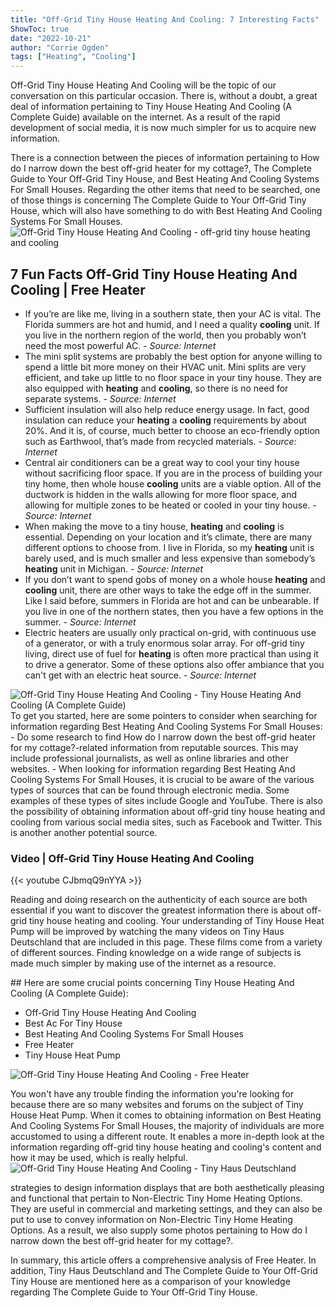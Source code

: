 ```yaml
---
title: "Off-Grid Tiny House Heating And Cooling: 7 Interesting Facts"
ShowToc: true 
date: "2022-10-21"
author: "Corrie Ogden" 
tags: ["Heating", "Cooling"]
---
```


Off-Grid Tiny House Heating And Cooling will be the topic of our conversation on this particular occasion. There is, without a doubt, a great deal of information pertaining to Tiny House Heating And Cooling (A Complete Guide) available on the internet. As a result of the rapid development of social media, it is now much simpler for us to acquire new information.

There is a connection between the pieces of information pertaining to How do I narrow down the best off-grid heater for my cottage?, The Complete Guide to Your Off-Grid Tiny House, and Best Heating And Cooling Systems For Small Houses. Regarding the other items that need to be searched, one of those things is concerning The Complete Guide to Your Off-Grid Tiny House, which will also have something to do with Best Heating And Cooling Systems For Small Houses.
<img loading="lazy" src="https://tinyhousetalk.com/wp-content/uploads/jonathans-off-grid-solar-eco-tiny-house-003-600x547.jpg" onerror="this.onerror=null;this.src='https://blogger.googleusercontent.com/img/a/AVvXsEhe7F7TRXHtjiKvHb5vS7DmnxvpHiDyoYyYvm1nHB3Qp2_w3BnM6A2eq4v7FYxCC9bfZt3a9vIMtAYEKUiaDQbHMg-ViyGmRIj39MLp0bGFfgfYw1Dc9q_H-T0wiTm3l0Uq42dETrN9eC8aGJ9_IORZsxST1AcLR7np1koOfcc7tnHa4S8Mwz_xD9d0=s16000';" alt="Off-Grid Tiny House Heating And Cooling - off-grid tiny house heating and cooling" >

## 7 Fun Facts Off-Grid Tiny House Heating And Cooling | Free Heater
-   If you’re are like me, living in a southern state, then your AC is vital. The Florida summers are hot and humid, and I need a quality **cooling** unit. If you live in the northern region of the world, then you probably won’t need the most powerful AC. - <cite>Source: Internet</cite>
-   The mini split systems are probably the best option for anyone willing to spend a little bit more money on their HVAC unit. Mini splits are very efficient, and take up little to no floor space in your tiny house. They are also equipped with **heating** and **cooling**, so there is no need for separate systems. - <cite>Source: Internet</cite>
-   Sufficient insulation will also help reduce energy usage. In fact, good insulation can reduce your **heating** a **cooling** requirements by about 20%. And it is, of course, much better to choose an eco-friendly option such as Earthwool, that’s made from recycled materials. - <cite>Source: Internet</cite>
-   Central air conditioners can be a great way to cool your tiny house without sacrificing floor space. If you are in the process of building your tiny home, then whole house **cooling** units are a viable option. All of the ductwork is hidden in the walls allowing for more floor space, and allowing for multiple zones to be heated or cooled in your tiny house. - <cite>Source: Internet</cite>
-   When making the move to a tiny house, **heating** and **cooling** is essential. Depending on your location and it’s climate, there are many different options to choose from. I live in Florida, so my **heating** unit is barely used, and is much smaller and less expensive than somebody’s **heating** unit in Michigan. - <cite>Source: Internet</cite>
-   If you don’t want to spend gobs of money on a whole house **heating** and **cooling** unit, there are other ways to take the edge off in the summer. Like I said before, summers in Florida are hot and can be unbearable. If you live in one of the northern states, then you have a few options in the summer. - <cite>Source: Internet</cite>
-   Electric heaters are usually only practical on-grid, with continuous use of a generator, or with a truly enormous solar array. For off-grid tiny living, direct use of fuel for **heating** is often more practical than using it to drive a generator. Some of these options also offer ambiance that you can't get with an electric heat source. - <cite>Source: Internet</cite>


<img loading="lazy" src="https://boomersdaily.files.wordpress.com/2020/06/io-house.jpg?w=1024&h=567&crop=1" onerror="this.onerror=null;this.src='https://blogger.googleusercontent.com/img/a/AVvXsEhe7F7TRXHtjiKvHb5vS7DmnxvpHiDyoYyYvm1nHB3Qp2_w3BnM6A2eq4v7FYxCC9bfZt3a9vIMtAYEKUiaDQbHMg-ViyGmRIj39MLp0bGFfgfYw1Dc9q_H-T0wiTm3l0Uq42dETrN9eC8aGJ9_IORZsxST1AcLR7np1koOfcc7tnHa4S8Mwz_xD9d0=s16000';" alt="Off-Grid Tiny House Heating And Cooling - Tiny House Heating And Cooling (A Complete Guide)" >
To get you started, here are some pointers to consider when searching for information regarding Best Heating And Cooling Systems For Small Houses:
- Do some research to find How do I narrow down the best off-grid heater for my cottage?-related information from reputable sources. This may include professional journalists, as well as online libraries and other websites.
- When looking for information regarding Best Heating And Cooling Systems For Small Houses, it is crucial to be aware of the various types of sources that can be found through electronic media. Some examples of these types of sites include Google and YouTube. There is also the possibility of obtaining information about off-grid tiny house heating and cooling from various social media sites, such as Facebook and Twitter. This is another another potential source.

### Video | Off-Grid Tiny House Heating And Cooling
{{< youtube CJbmqQ9nYYA >}} 


Reading and doing research on the authenticity of each source are both essential if you want to discover the greatest information there is about off-grid tiny house heating and cooling.
Your understanding of Tiny House Heat Pump will be improved by watching the many videos on Tiny Haus Deutschland that are included in this page. These films come from a variety of different sources. Finding knowledge on a wide range of subjects is made much simpler by making use of the internet as a resource.
<script async="async" data-cfasync="false" src="//normallydemandedalter.com/fe63df3c5408708b15d8dc3d9b206b31/invoke.js"></script>
<div id="container-fe63df3c5408708b15d8dc3d9b206b31"></div>
## Here are some crucial points concerning Tiny House Heating And Cooling (A Complete Guide):

- Off-Grid Tiny House Heating And Cooling
- Best Ac For Tiny House
- Best Heating And Cooling Systems For Small Houses
- Free Heater
- Tiny House Heat Pump

 <img loading="lazy" src="https://cdn.apartmenttherapy.info/image/upload/f_auto,q_auto:eco,c_fill,g_auto,w_1500,ar_3:2/at/news-culture/2020-10/DSC09635" onerror="this.onerror=null;this.src='https://blogger.googleusercontent.com/img/a/AVvXsEhe7F7TRXHtjiKvHb5vS7DmnxvpHiDyoYyYvm1nHB3Qp2_w3BnM6A2eq4v7FYxCC9bfZt3a9vIMtAYEKUiaDQbHMg-ViyGmRIj39MLp0bGFfgfYw1Dc9q_H-T0wiTm3l0Uq42dETrN9eC8aGJ9_IORZsxST1AcLR7np1koOfcc7tnHa4S8Mwz_xD9d0=s16000';" alt="Off-Grid Tiny House Heating And Cooling - Free Heater" >

You won't have any trouble finding the information you're looking for because there are so many websites and forums on the subject of Tiny House Heat Pump.
When it comes to obtaining information on Best Heating And Cooling Systems For Small Houses, the majority of individuals are more accustomed to using a different route. It enables a more in-depth look at the information regarding off-grid tiny house heating and cooling's content and how it may be used, which is really helpful.
<img loading="lazy" src="https://i.pinimg.com/736x/08/e9/d1/08e9d150231c355597375a779365aad6--crawl-spaces-insulation-r-value.jpg" onerror="this.onerror=null;this.src='https://blogger.googleusercontent.com/img/a/AVvXsEhe7F7TRXHtjiKvHb5vS7DmnxvpHiDyoYyYvm1nHB3Qp2_w3BnM6A2eq4v7FYxCC9bfZt3a9vIMtAYEKUiaDQbHMg-ViyGmRIj39MLp0bGFfgfYw1Dc9q_H-T0wiTm3l0Uq42dETrN9eC8aGJ9_IORZsxST1AcLR7np1koOfcc7tnHa4S8Mwz_xD9d0=s16000';" alt="Off-Grid Tiny House Heating And Cooling - Tiny Haus Deutschland" >

strategies to design information displays that are both aesthetically pleasing and functional that pertain to Non-Electric Tiny Home Heating Options. They are useful in commercial and marketing settings, and they can also be put to use to convey information on Non-Electric Tiny Home Heating Options. As a result, we also supply some photos pertaining to How do I narrow down the best off-grid heater for my cottage?.

In summary, this article offers a comprehensive analysis of Free Heater. In addition, Tiny Haus Deutschland and The Complete Guide to Your Off-Grid Tiny House are mentioned here as a comparison of your knowledge regarding The Complete Guide to Your Off-Grid Tiny House.

	

